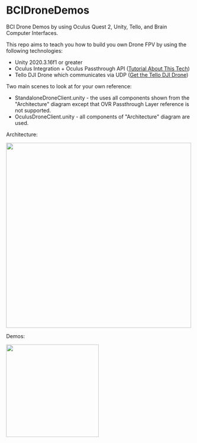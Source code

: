 # BCIDroneDemos
BCI Drone Demos by using Oculus Quest 2, Unity, Tello, and Brain Computer Interfaces.

This repo aims to teach you how to build you own Drone FPV by using the following technologies:

* Unity 2020.3.16f1 or greater
* Oculus Integration + Oculus Passthrough API ([Tutorial About This Tech](https://github.com/dilmerv/OculusPassthroughDemos))
* Tello DJI Drone which communicates via UDP ([Get the Tello DJI Drone](https://amzn.to/3hdtSHD))

Two main scenes to look at for your own reference:
* StandaloneDroneClient.unity - the uses all components shown from the "Architecture" diagram except that OVR Passthrough Layer reference is not supported.
* OculusDroneClient.unity - all components of "Architecture" diagram are used.

Architecture:

<img src="https://github.com/dilmerv/BCIDroneDemos/blob/master/docs/architecture.png" width="500">

Demos:

<img src="https://github.com/dilmerv/BCIDroneDemos/blob/master/docs/demo1.gif" width="250">